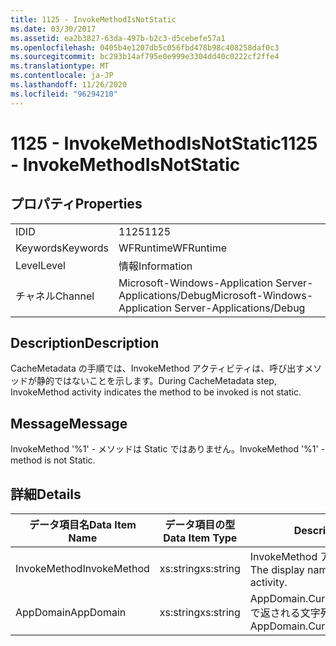 ```yaml
---
title: 1125 - InvokeMethodIsNotStatic
ms.date: 03/30/2017
ms.assetid: ea2b3827-63da-497b-b2c3-d5cebefe57a1
ms.openlocfilehash: 0405b4e1207db5c056fbd478b98c408258daf0c3
ms.sourcegitcommit: bc293b14af795e0e999e3304dd40c0222cf2ffe4
ms.translationtype: MT
ms.contentlocale: ja-JP
ms.lasthandoff: 11/26/2020
ms.locfileid: "96294210"
---
```

# <a name="1125---invokemethodisnotstatic"></a><span data-ttu-id="ef9a5-102">1125 - InvokeMethodIsNotStatic</span><span class="sxs-lookup"><span data-stu-id="ef9a5-102">1125 - InvokeMethodIsNotStatic</span></span>

## <a name="properties"></a><span data-ttu-id="ef9a5-103">プロパティ</span><span class="sxs-lookup"><span data-stu-id="ef9a5-103">Properties</span></span>  
  
|||  
|-|-|  
|<span data-ttu-id="ef9a5-104">ID</span><span class="sxs-lookup"><span data-stu-id="ef9a5-104">ID</span></span>|<span data-ttu-id="ef9a5-105">1125</span><span class="sxs-lookup"><span data-stu-id="ef9a5-105">1125</span></span>|  
|<span data-ttu-id="ef9a5-106">Keywords</span><span class="sxs-lookup"><span data-stu-id="ef9a5-106">Keywords</span></span>|<span data-ttu-id="ef9a5-107">WFRuntime</span><span class="sxs-lookup"><span data-stu-id="ef9a5-107">WFRuntime</span></span>|  
|<span data-ttu-id="ef9a5-108">Level</span><span class="sxs-lookup"><span data-stu-id="ef9a5-108">Level</span></span>|<span data-ttu-id="ef9a5-109">情報</span><span class="sxs-lookup"><span data-stu-id="ef9a5-109">Information</span></span>|  
|<span data-ttu-id="ef9a5-110">チャネル</span><span class="sxs-lookup"><span data-stu-id="ef9a5-110">Channel</span></span>|<span data-ttu-id="ef9a5-111">Microsoft-Windows-Application Server-Applications/Debug</span><span class="sxs-lookup"><span data-stu-id="ef9a5-111">Microsoft-Windows-Application Server-Applications/Debug</span></span>|  
  
## <a name="description"></a><span data-ttu-id="ef9a5-112">Description</span><span class="sxs-lookup"><span data-stu-id="ef9a5-112">Description</span></span>  

 <span data-ttu-id="ef9a5-113">CacheMetadata の手順では、InvokeMethod アクティビティは、呼び出すメソッドが静的ではないことを示します。</span><span class="sxs-lookup"><span data-stu-id="ef9a5-113">During CacheMetadata step, InvokeMethod activity indicates the method to be invoked is not static.</span></span>  
  
## <a name="message"></a><span data-ttu-id="ef9a5-114">Message</span><span class="sxs-lookup"><span data-stu-id="ef9a5-114">Message</span></span>  

 <span data-ttu-id="ef9a5-115">InvokeMethod '%1' - メソッドは Static ではありません。</span><span class="sxs-lookup"><span data-stu-id="ef9a5-115">InvokeMethod '%1' - method is not Static.</span></span>  
  
## <a name="details"></a><span data-ttu-id="ef9a5-116">詳細</span><span class="sxs-lookup"><span data-stu-id="ef9a5-116">Details</span></span>  
  
|<span data-ttu-id="ef9a5-117">データ項目名</span><span class="sxs-lookup"><span data-stu-id="ef9a5-117">Data Item Name</span></span>|<span data-ttu-id="ef9a5-118">データ項目の型</span><span class="sxs-lookup"><span data-stu-id="ef9a5-118">Data Item Type</span></span>|<span data-ttu-id="ef9a5-119">Description</span><span class="sxs-lookup"><span data-stu-id="ef9a5-119">Description</span></span>|  
|--------------------|--------------------|-----------------|  
|<span data-ttu-id="ef9a5-120">InvokeMethod</span><span class="sxs-lookup"><span data-stu-id="ef9a5-120">InvokeMethod</span></span>|<span data-ttu-id="ef9a5-121">xs:string</span><span class="sxs-lookup"><span data-stu-id="ef9a5-121">xs:string</span></span>|<span data-ttu-id="ef9a5-122">InvokeMethod アクティビティの表示名。</span><span class="sxs-lookup"><span data-stu-id="ef9a5-122">The display name of the InvokeMethod activity.</span></span>|  
|<span data-ttu-id="ef9a5-123">AppDomain</span><span class="sxs-lookup"><span data-stu-id="ef9a5-123">AppDomain</span></span>|<span data-ttu-id="ef9a5-124">xs:string</span><span class="sxs-lookup"><span data-stu-id="ef9a5-124">xs:string</span></span>|<span data-ttu-id="ef9a5-125">AppDomain.CurrentDomain.FriendlyName で返される文字列。</span><span class="sxs-lookup"><span data-stu-id="ef9a5-125">The string returned by AppDomain.CurrentDomain.FriendlyName.</span></span>|
